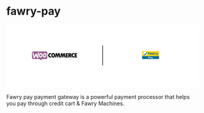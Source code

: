 # fawry-pay
<img src="https://raw.githubusercontent.com/fr3on/fawry-pay/master/banner-1544x500.png">

Fawry pay payment gateway is a powerful payment processor that helps you pay through credit cart &amp; Fawry Machines.

